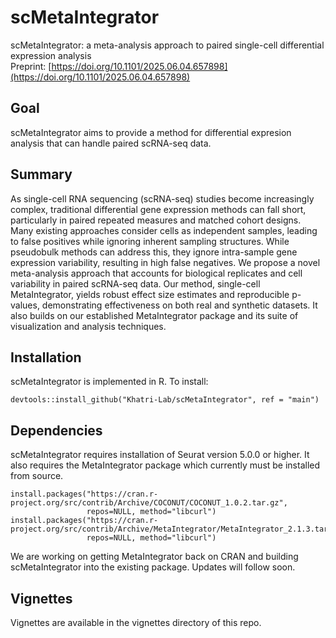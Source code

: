 # scMetaIntegrator
scMetaIntegrator: a meta-analysis approach to paired single-cell differential expression analysis\
Preprint: [https://doi.org/10.1101/2025.06.04.657898](https://doi.org/10.1101/2025.06.04.657898)

## Goal
scMetaIntegrator aims to provide a method for differential expresion analysis that can handle paired scRNA-seq data. 

## Summary
As single-cell RNA sequencing (scRNA-seq) studies become increasingly complex, traditional differential gene expression methods can fall short, particularly in paired repeated measures and matched cohort designs. Many existing approaches consider cells as independent samples, leading to false positives while ignoring inherent sampling structures. While pseudobulk methods can address this, they ignore intra-sample gene expression variability, resulting in high false negatives. We propose a novel meta-analysis approach that accounts for biological replicates and cell variability in paired scRNA-seq data. Our method, single-cell MetaIntegrator, yields robust effect size estimates and reproducible p-values, demonstrating effectiveness on both real and synthetic datasets. It also builds on our established MetaIntegrator package and its suite of visualization and analysis techniques.


## Installation
scMetaIntegrator is implemented in R. To install:
```
devtools::install_github("Khatri-Lab/scMetaIntegrator", ref = "main")
```

## Dependencies
scMetaIntegrator requires installation of Seurat version 5.0.0 or higher. It also requires the MetaIntegrator package which currently must be installed from source.
```
install.packages("https://cran.r-project.org/src/contrib/Archive/COCONUT/COCONUT_1.0.2.tar.gz",
                 repos=NULL, method="libcurl")
install.packages("https://cran.r-project.org/src/contrib/Archive/MetaIntegrator/MetaIntegrator_2.1.3.tar.gz",
                 repos=NULL, method="libcurl")
```
We are working on getting MetaIntegrator back on CRAN and building scMetaIntegrator into the existing package. Updates will follow soon.

## Vignettes
Vignettes are available in the vignettes directory of this repo.
